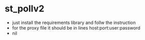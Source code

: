 # st_pollv2
* just install the requirements library and follw the instruction 
* for the proxy file it should be in lines host:port:user:password
* nil
